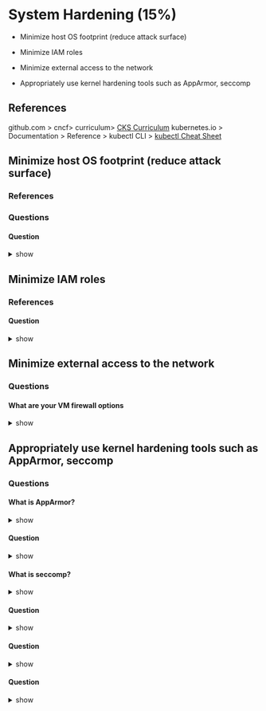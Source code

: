 # System Hardening (15%)

* Minimize host OS footprint (reduce attack surface)

* Minimize IAM roles

* Minimize external access to the network

* Appropriately use kernel hardening tools such as AppArmor, seccomp

## References
github.com > cncf> curriculum> [CKS Curriculum](https://github.com/cncf/curriculum/blob/master/CKS_Curriculum_%20v1.23.pdf)
kubernetes.io > Documentation > Reference > kubectl CLI > [kubectl Cheat Sheet](https://kubernetes.io/docs/reference/kubectl/cheatsheet/)

## Minimize host OS footprint (reduce attack surface)
### References
### Questions
#### Question
<details><summary>show</summary>
<p>

```YAML
---
apiVersion: 
kind: 
metadata:
  name: 
spec:
  
```

</p>
</details>


## Minimize IAM roles
### References

#### Question
<details><summary>show</summary>
<p>

```
Answer
```

</p>
</details>

## Minimize external access to the network
### Questions

#### What are your VM firewall options
<details><summary>show</summary>
<p>

```bash
ufw
iptables
firewalld
...
```

</p>
</details>

## Appropriately use kernel hardening tools such as AppArmor, seccomp
### Questions

#### What is AppArmor?
<details><summary>show</summary>
<p>

```bash

```

</p>
</details>

#### Question
<details><summary>show</summary>
<p>

```bash

```

</p>
</details>

#### What is seccomp?
<details><summary>show</summary>
<p>

```bash

```

</p>
</details>

#### Question
<details><summary>show</summary>
<p>

```bash

```

</p>
</details>

#### Question
<details><summary>show</summary>
<p>

```bash

```

</p>
</details>

#### Question
<details><summary>show</summary>
<p>

```bash

```

</p>
</details>
